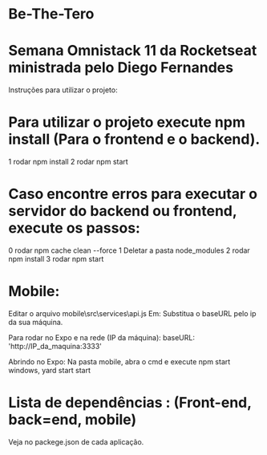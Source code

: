 # Be-The-Tero

# Semana Omnistack 11 da Rocketseat ministrada pelo Diego Fernandes
Instruções para utilizar o projeto:
# Para utilizar o projeto execute npm install (Para o frontend e o backend).
1 rodar npm install
2 rodar npm start
# Caso encontre erros para executar o servidor do backend ou frontend, execute os passos:
0 rodar npm cache clean --force
1 Deletar a pasta node_modules
2 rodar npm install
3 rodar npm start
# Mobile:


Editar o arquivo mobile\src\services\api.js
Em: Substitua o baseURL pelo ip da sua máquina.

Para rodar no Expo e na rede (IP da máquina):
baseURL: 'http://IP_da_maquina:3333'

Abrindo no Expo:
Na pasta mobile, abra o cmd e execute npm start windows, yard start start

# Lista de dependências : (Front-end, back=end, mobile)
Veja no packege.json de cada aplicação.

